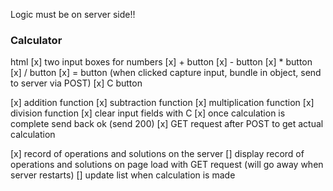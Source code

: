 
Logic must be on server side!!


### Calculator

html
[x] two input boxes for numbers
[x] + button
[x] - button
[x] * button
[x] / button
[x] = button (when clicked capture input, bundle in object, send to server via POST)
[x] C button

[x] addition function
[x] subtraction function
[x] multiplication function
[x] division function
[x] clear input fields with C
[x] once calculation is complete send back ok (send 200)
[x] GET request after POST to get actual calculation

[x] record of operations and solutions on the server
[] display record of operations and solutions on page load with GET request 
    (will go away when server restarts)
[] update list when calculation is made


